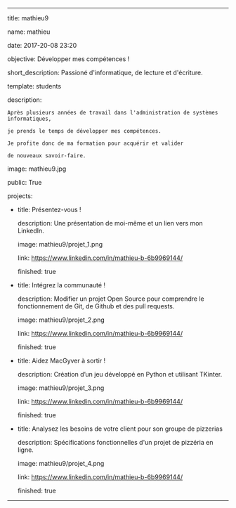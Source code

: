 ---

title: mathieu9

name: mathieu

date: 2017-20-08 23:20

objective: Développer mes compétences !

short_description: Passioné d'informatique, de lecture et d'écriture.

template: students

description:

    Après plusieurs années de travail dans l'administration de systèmes informatiques,

    je prends le temps de développer mes compétences.

    Je profite donc de ma formation pour acquérir et valider 
    
    de nouveaux savoir-faire.

image: mathieu9.jpg

public: True

projects:

  - title: Présentez-vous !

    description: Une présentation de moi-même et un lien vers mon LinkedIn.

    image: mathieu9/projet_1.png

    link: https://www.linkedin.com/in/mathieu-b-6b9969144/

    finished: true

  - title: Intégrez la communauté !

    description: Modifier un projet Open Source pour comprendre le fonctionnement de Git, de Github et des pull requests. 

    image: mathieu9/projet_2.png

    link: https://www.linkedin.com/in/mathieu-b-6b9969144/

    finished: true

  - title: Aidez MacGyver à sortir !

    description: Création d’un jeu développé en Python et utilisant TKinter.

    image: mathieu9/projet_3.png

    link: https://www.linkedin.com/in/mathieu-b-6b9969144/

    finished: true

  - title: Analysez les besoins de votre client pour son groupe de pizzerias

    description: Spécifications fonctionnelles d'un projet de pizzéria en ligne.

    image: mathieu9/projet_4.png

    link: https://www.linkedin.com/in/mathieu-b-6b9969144/

    finished: true

---
